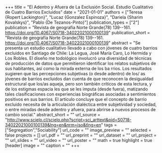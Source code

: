+++
title = "El Adentro y Afuera de La Exclusión Social. Estudio Cualitativo de Cuatro Barrios Excluidos"
date = "2021-01-01"
authors = ["Teresa {Ropert Lackington}", "Lucaz {Gonzalez Espinoza}", "Dariela {Sharim Kovalskys}", "Pablo {De Tezanos-Pinto}"]
publication_types = ["2"]
publication = "Revista de geografía Norte Grande(78) 139--161. https://doi.org/10.4067/S0718-34022021000100139"
publication_short = "Revista de geografía Norte Grande(78) 139--161. https://doi.org/10.4067/S0718-34022021000100139"
abstract = "Se presenta un estudio cualitativo llevado a cabo con jóvenes de cuatro barrios excluidos en Santiago de Chile: La Legua, José María Caro, Lo Hermida y Los Robles. El diseño me todológico involucró una diversidad de técnicas de producción de datos que permitieron identificar los relatos subjetivos de sus habitantes, así como la mirada externa de los ba rrios. Los resultados sugieren que las percepciones subjetivas (o desde adentro) de los/ as jóvenes de barrios excluidos dan cuenta de que reconocen la desigualdad estructural que los/as aqueja, pero son también críticos de esta lectura, y de los estigmas espacia les que se les imputa (desde fuera), matizando tales clasificaciones con experiencias biográficas asociadas a sentimientos positivos en sus barrios. El artículo concluye que el concepto de barrio excluido necesita de la articulación dialéctica entre subjetividad y sociedad, o entre miradas desde adentro y afuera, para abrirse a nuevos procesos de cambio social."
abstract_short = ""
url_source = "http://www.scielo.cl/scielo.php?script=sci_arttext&pid=S0718-34022021000100139&lng=en&nrm=iso&tlng=en"
tags = ["Segregation","Sociability"]
url_code = ""
image_preview = ""
selected = false
projects = []
url_pdf = ""
url_preprint = ""
url_dataset = ""
url_project = ""
url_slides = ""
url_video = ""
url_poster = ""
math = true
highlight = true
[header]
image = ""
caption = ""
+++
